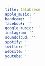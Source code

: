 ```yaml
---
title: Calabrese
apple_music: ''
bandcamp: ''
facebook: ''
google_music: ''
instagram: ''
soundcloud: ''
spotify: ''
twitter: ''
website: ''
youtube: ''
---
```

